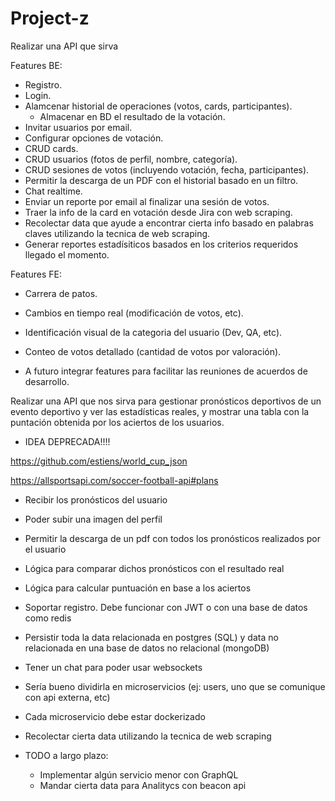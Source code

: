 # Project-z

Realizar una API que sirva 

Features BE:

- Registro.
- Login.
- Alamcenar historial de operaciones (votos, cards, participantes).
  - Almacenar en BD el resultado de la votación.
- Invitar usuarios por email.
- Configurar opciones de votación.
- CRUD cards.
- CRUD usuarios (fotos de perfil, nombre, categoría).
- CRUD sesiones de votos (incluyendo votación, fecha, participantes).
- Permitir la descarga de un PDF con el historial basado en un filtro.
- Chat realtime.
- Enviar un reporte por email al finalizar una sesión de votos.
- Traer la info de la card en votación desde Jira con web scraping.
- Recolectar data que ayude a encontrar cierta info basado en palabras claves utilizando la tecnica de web scraping.
- Generar reportes estadísiticos basados en los criterios requeridos llegado el momento.

Features FE:
- Carrera de patos.
- Cambios en tiempo real (modificación de votos, etc).
- Identificación visual de la categoria del usuario (Dev, QA, etc).
- Conteo de votos detallado (cantidad de votos por valoración).

- A futuro integrar features para facilitar las reuniones de acuerdos de desarrollo.

Realizar una API que nos sirva para gestionar pronósticos deportivos de un evento deportivo y  ver las estadísticas reales, y mostrar una tabla con la puntación obtenida por los aciertos de los usuarios. 


- IDEA DEPRECADA!!!!

https://github.com/estiens/world_cup_json

https://allsportsapi.com/soccer-football-api#plans

- Recibir los pronósticos del usuario
- Poder subir una imagen del perfil
- Permitir la descarga de un pdf con todos los pronósticos realizados por el usuario
- Lógica para comparar dichos pronósticos con el resultado real
- Lógica para calcular puntuación en base a los aciertos
- Soportar registro. Debe funcionar con JWT o con una base de datos como redis
- Persistir toda la data relacionada en postgres (SQL) y data no relacionada en una base de datos no relacional (mongoDB)
- Tener un chat para poder usar websockets
- Sería bueno dividirla en microservicios (ej: users, uno que se comunique con api externa, etc)
- Cada microservicio debe estar dockerizado
- Recolectar cierta data utilizando la tecnica de web scraping


- TODO a largo plazo:
    - Implementar algún servicio menor con GraphQL
    - Mandar cierta data para Analitycs con beacon api
